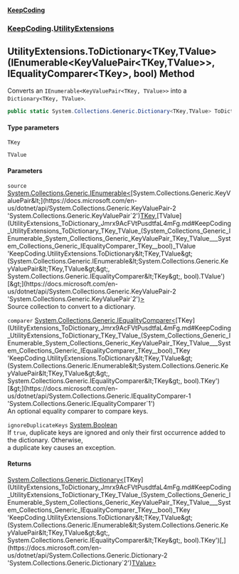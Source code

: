 #### [KeepCoding](index.md 'index')
### [KeepCoding](KeepCoding.md 'KeepCoding').[UtilityExtensions](UtilityExtensions.md 'KeepCoding.UtilityExtensions')
## UtilityExtensions.ToDictionary&lt;TKey,TValue&gt;(IEnumerable&lt;KeyValuePair&lt;TKey,TValue&gt;&gt;, IEqualityComparer&lt;TKey&gt;, bool) Method
Converts an `IEnumerable<KeyValuePair<TKey, TValue>>` into a `Dictionary<TKey,
                TValue>`.
```csharp
public static System.Collections.Generic.Dictionary<TKey,TValue> ToDictionary<TKey,TValue>(this System.Collections.Generic.IEnumerable<System.Collections.Generic.KeyValuePair<TKey,TValue>> source, System.Collections.Generic.IEqualityComparer<TKey> comparer=null, bool ignoreDuplicateKeys=false);
```
#### Type parameters
<a name='KeepCoding_UtilityExtensions_ToDictionary_TKey_TValue_(System_Collections_Generic_IEnumerable_System_Collections_Generic_KeyValuePair_TKey_TValue___System_Collections_Generic_IEqualityComparer_TKey__bool)_TKey'></a>
`TKey`  
  
<a name='KeepCoding_UtilityExtensions_ToDictionary_TKey_TValue_(System_Collections_Generic_IEnumerable_System_Collections_Generic_KeyValuePair_TKey_TValue___System_Collections_Generic_IEqualityComparer_TKey__bool)_TValue'></a>
`TValue`  
  
#### Parameters
<a name='KeepCoding_UtilityExtensions_ToDictionary_TKey_TValue_(System_Collections_Generic_IEnumerable_System_Collections_Generic_KeyValuePair_TKey_TValue___System_Collections_Generic_IEqualityComparer_TKey__bool)_source'></a>
`source` [System.Collections.Generic.IEnumerable&lt;](https://docs.microsoft.com/en-us/dotnet/api/System.Collections.Generic.IEnumerable-1 'System.Collections.Generic.IEnumerable`1')[System.Collections.Generic.KeyValuePair&lt;](https://docs.microsoft.com/en-us/dotnet/api/System.Collections.Generic.KeyValuePair-2 'System.Collections.Generic.KeyValuePair`2')[TKey](UtilityExtensions_ToDictionary_Jmrx9AcFVtPusdtfaL4mFg.md#KeepCoding_UtilityExtensions_ToDictionary_TKey_TValue_(System_Collections_Generic_IEnumerable_System_Collections_Generic_KeyValuePair_TKey_TValue___System_Collections_Generic_IEqualityComparer_TKey__bool)_TKey 'KeepCoding.UtilityExtensions.ToDictionary&lt;TKey,TValue&gt;(System.Collections.Generic.IEnumerable&lt;System.Collections.Generic.KeyValuePair&lt;TKey,TValue&gt;&gt;, System.Collections.Generic.IEqualityComparer&lt;TKey&gt;, bool).TKey')[,](https://docs.microsoft.com/en-us/dotnet/api/System.Collections.Generic.KeyValuePair-2 'System.Collections.Generic.KeyValuePair`2')[TValue](UtilityExtensions_ToDictionary_Jmrx9AcFVtPusdtfaL4mFg.md#KeepCoding_UtilityExtensions_ToDictionary_TKey_TValue_(System_Collections_Generic_IEnumerable_System_Collections_Generic_KeyValuePair_TKey_TValue___System_Collections_Generic_IEqualityComparer_TKey__bool)_TValue 'KeepCoding.UtilityExtensions.ToDictionary&lt;TKey,TValue&gt;(System.Collections.Generic.IEnumerable&lt;System.Collections.Generic.KeyValuePair&lt;TKey,TValue&gt;&gt;, System.Collections.Generic.IEqualityComparer&lt;TKey&gt;, bool).TValue')[&gt;](https://docs.microsoft.com/en-us/dotnet/api/System.Collections.Generic.KeyValuePair-2 'System.Collections.Generic.KeyValuePair`2')[&gt;](https://docs.microsoft.com/en-us/dotnet/api/System.Collections.Generic.IEnumerable-1 'System.Collections.Generic.IEnumerable`1')  
Source collection to convert to a dictionary.
  
<a name='KeepCoding_UtilityExtensions_ToDictionary_TKey_TValue_(System_Collections_Generic_IEnumerable_System_Collections_Generic_KeyValuePair_TKey_TValue___System_Collections_Generic_IEqualityComparer_TKey__bool)_comparer'></a>
`comparer` [System.Collections.Generic.IEqualityComparer&lt;](https://docs.microsoft.com/en-us/dotnet/api/System.Collections.Generic.IEqualityComparer-1 'System.Collections.Generic.IEqualityComparer`1')[TKey](UtilityExtensions_ToDictionary_Jmrx9AcFVtPusdtfaL4mFg.md#KeepCoding_UtilityExtensions_ToDictionary_TKey_TValue_(System_Collections_Generic_IEnumerable_System_Collections_Generic_KeyValuePair_TKey_TValue___System_Collections_Generic_IEqualityComparer_TKey__bool)_TKey 'KeepCoding.UtilityExtensions.ToDictionary&lt;TKey,TValue&gt;(System.Collections.Generic.IEnumerable&lt;System.Collections.Generic.KeyValuePair&lt;TKey,TValue&gt;&gt;, System.Collections.Generic.IEqualityComparer&lt;TKey&gt;, bool).TKey')[&gt;](https://docs.microsoft.com/en-us/dotnet/api/System.Collections.Generic.IEqualityComparer-1 'System.Collections.Generic.IEqualityComparer`1')  
An optional equality comparer to compare keys.
  
<a name='KeepCoding_UtilityExtensions_ToDictionary_TKey_TValue_(System_Collections_Generic_IEnumerable_System_Collections_Generic_KeyValuePair_TKey_TValue___System_Collections_Generic_IEqualityComparer_TKey__bool)_ignoreDuplicateKeys'></a>
`ignoreDuplicateKeys` [System.Boolean](https://docs.microsoft.com/en-us/dotnet/api/System.Boolean 'System.Boolean')  
If `true`, duplicate keys are ignored and only their first occurrence added to the dictionary. Otherwise,  
a duplicate key causes an exception.
  
#### Returns
[System.Collections.Generic.Dictionary&lt;](https://docs.microsoft.com/en-us/dotnet/api/System.Collections.Generic.Dictionary-2 'System.Collections.Generic.Dictionary`2')[TKey](UtilityExtensions_ToDictionary_Jmrx9AcFVtPusdtfaL4mFg.md#KeepCoding_UtilityExtensions_ToDictionary_TKey_TValue_(System_Collections_Generic_IEnumerable_System_Collections_Generic_KeyValuePair_TKey_TValue___System_Collections_Generic_IEqualityComparer_TKey__bool)_TKey 'KeepCoding.UtilityExtensions.ToDictionary&lt;TKey,TValue&gt;(System.Collections.Generic.IEnumerable&lt;System.Collections.Generic.KeyValuePair&lt;TKey,TValue&gt;&gt;, System.Collections.Generic.IEqualityComparer&lt;TKey&gt;, bool).TKey')[,](https://docs.microsoft.com/en-us/dotnet/api/System.Collections.Generic.Dictionary-2 'System.Collections.Generic.Dictionary`2')[TValue](UtilityExtensions_ToDictionary_Jmrx9AcFVtPusdtfaL4mFg.md#KeepCoding_UtilityExtensions_ToDictionary_TKey_TValue_(System_Collections_Generic_IEnumerable_System_Collections_Generic_KeyValuePair_TKey_TValue___System_Collections_Generic_IEqualityComparer_TKey__bool)_TValue 'KeepCoding.UtilityExtensions.ToDictionary&lt;TKey,TValue&gt;(System.Collections.Generic.IEnumerable&lt;System.Collections.Generic.KeyValuePair&lt;TKey,TValue&gt;&gt;, System.Collections.Generic.IEqualityComparer&lt;TKey&gt;, bool).TValue')[&gt;](https://docs.microsoft.com/en-us/dotnet/api/System.Collections.Generic.Dictionary-2 'System.Collections.Generic.Dictionary`2')  
